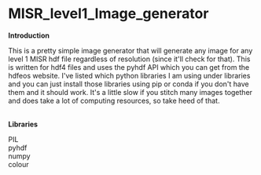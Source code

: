 # MISR_level1_Image_generator

<b>Introduction</b>
<p>
This is a pretty simple image generator that will generate any image for any level 1 MISR hdf file regardless of resolution (since it'll check for that). This is written for hdf4 files and uses the pyhdf API which you can get from the hdfeos website.
I've listed which python libraries I am using under libraries and you can just install those libraries using pip or conda if you don't have them and it should work. It's a little slow if you stitch many images together and does take a lot of computing resources, so take heed of that.
</p>
<br>
<b>Libraries</b>
<p>PIL<br>pyhdf<br>numpy<br>colour</p>

